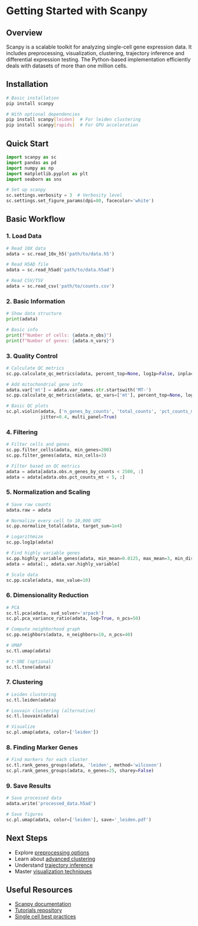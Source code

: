 # Getting Started with Scanpy

## Overview

Scanpy is a scalable toolkit for analyzing single-cell gene expression data. It includes preprocessing, visualization, clustering, trajectory inference and differential expression testing. The Python-based implementation efficiently deals with datasets of more than one million cells.

## Installation

```bash
# Basic installation
pip install scanpy

# With optional dependencies
pip install scanpy[leiden]  # For leiden clustering
pip install scanpy[rapids]  # For GPU acceleration
```

## Quick Start

```python
import scanpy as sc
import pandas as pd
import numpy as np
import matplotlib.pyplot as plt
import seaborn as sns

# Set up scanpy
sc.settings.verbosity = 3  # Verbosity level
sc.settings.set_figure_params(dpi=80, facecolor='white')
```

## Basic Workflow

### 1. Load Data

```python
# Read 10X data
adata = sc.read_10x_h5('path/to/data.h5')

# Read H5AD file
adata = sc.read_h5ad('path/to/data.h5ad')

# Read CSV/TSV
adata = sc.read_csv('path/to/counts.csv')
```

### 2. Basic Information

```python
# Show data structure
print(adata)

# Basic info
print(f"Number of cells: {adata.n_obs}")
print(f"Number of genes: {adata.n_vars}")
```

### 3. Quality Control

```python
# Calculate QC metrics
sc.pp.calculate_qc_metrics(adata, percent_top=None, log1p=False, inplace=True)

# Add mitochondrial gene info
adata.var['mt'] = adata.var_names.str.startswith('MT-')
sc.pp.calculate_qc_metrics(adata, qc_vars=['mt'], percent_top=None, log1p=False, inplace=True)

# Basic QC plots
sc.pl.violin(adata, ['n_genes_by_counts', 'total_counts', 'pct_counts_mt'],
             jitter=0.4, multi_panel=True)
```

### 4. Filtering

```python
# Filter cells and genes
sc.pp.filter_cells(adata, min_genes=200)
sc.pp.filter_genes(adata, min_cells=3)

# Filter based on QC metrics
adata = adata[adata.obs.n_genes_by_counts < 2500, :]
adata = adata[adata.obs.pct_counts_mt < 5, :]
```

### 5. Normalization and Scaling

```python
# Save raw counts
adata.raw = adata

# Normalize every cell to 10,000 UMI
sc.pp.normalize_total(adata, target_sum=1e4)

# Logarithmize
sc.pp.log1p(adata)

# Find highly variable genes
sc.pp.highly_variable_genes(adata, min_mean=0.0125, max_mean=3, min_disp=0.5)
adata = adata[:, adata.var.highly_variable]

# Scale data
sc.pp.scale(adata, max_value=10)
```

### 6. Dimensionality Reduction

```python
# PCA
sc.tl.pca(adata, svd_solver='arpack')
sc.pl.pca_variance_ratio(adata, log=True, n_pcs=50)

# Compute neighborhood graph
sc.pp.neighbors(adata, n_neighbors=10, n_pcs=40)

# UMAP
sc.tl.umap(adata)

# t-SNE (optional)
sc.tl.tsne(adata)
```

### 7. Clustering

```python
# Leiden clustering
sc.tl.leiden(adata)

# Louvain clustering (alternative)
sc.tl.louvain(adata)

# Visualize
sc.pl.umap(adata, color=['leiden'])
```

### 8. Finding Marker Genes

```python
# Find markers for each cluster
sc.tl.rank_genes_groups(adata, 'leiden', method='wilcoxon')
sc.pl.rank_genes_groups(adata, n_genes=25, sharey=False)
```

### 9. Save Results

```python
# Save processed data
adata.write('processed_data.h5ad')

# Save figures
sc.pl.umap(adata, color=['leiden'], save='_leiden.pdf')
```

## Next Steps

- Explore [preprocessing options](basics/quality_control.md)
- Learn about [advanced clustering](basics/clustering.md)
- Understand [trajectory inference](advanced/trajectories.md)
- Master [visualization techniques](visualization/basic_plots.md)

## Useful Resources

- [Scanpy documentation](https://scanpy.readthedocs.io/)
- [Tutorials repository](https://github.com/scverse/scanpy-tutorials)
- [Single cell best practices](https://www.sc-best-practices.org/)